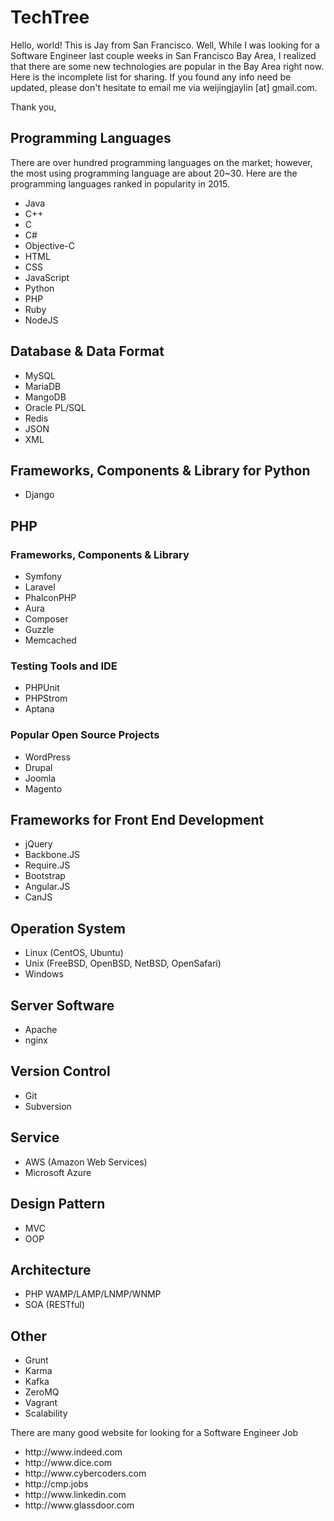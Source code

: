 <h1>TechTree</h1>
		<p>Hello, world! This is Jay from San Francisco. Well, While I was looking for a Software Engineer last couple weeks in San Francisco Bay Area, I realized that there are some new technologies are popular in the Bay Area right now. Here is the incomplete list for sharing. If you found any info need be updated, please don't hesitate to email me via weijingjaylin [at] gmail.com.</p>
		<p>
			Thank you,
		</p>
		<h2>Programming Languages</h2>
		<p>There are over hundred programming languages on the market; however, the most using programming language are about 20~30. Here are the programming languages ranked in popularity in 2015.</p>
		<ul class="dirList">
			<li>Java</li>
			<li>C++</li>
			<li>C</li>
			<li>C#</li>
			<li>Objective-C</li>
			<li>HTML</li>
			<li>CSS</li>
			<li>JavaScript</li>
			<li>Python</li>
			<li>PHP</li>
			<li>Ruby</li>
			<li>NodeJS</li>
		</ul>
		<h2>Database &amp; Data Format</h2>
		<ul>
			<li>MySQL
			<li>MariaDB
			<li>MangoDB
			<li>Oracle PL/SQL
			<li>Redis
			<li>JSON
			<li>XML
		</ul>
		<h2>Frameworks, Components &amp; Library for Python</h2>
		<ul>
			<li>Django
		</ul>
		<h2>PHP</h2>
		<h3>Frameworks, Components &amp; Library</h3>
		<ul>
			<li>Symfony
			<li>Laravel
			<li>PhalconPHP
			<li>Aura
			<li>Composer
			<li>Guzzle
			<li>Memcached
		</ul>
		<h3>Testing Tools and IDE</h3>
		<ul>
			<li>PHPUnit
			<li>PHPStrom
			<li>Aptana
		</ul>
		<h3>Popular Open Source Projects</h3>
		<ul>
			<li>WordPress
			<li>Drupal
			<li>Joomla
			<li>Magento
		</ul>
		<h2>Frameworks for Front End Development</h2>
		<ul>
			<li>jQuery
			<li>Backbone.JS
			<li>Require.JS
			<li>Bootstrap
			<li>Angular.JS
			<li>CanJS
		</ul>
		<h2>Operation System</h2>
		<ul>
			<li>Linux (CentOS, Ubuntu)
			<li>Unix (FreeBSD, OpenBSD, NetBSD, OpenSafari)
			<li>Windows
		</ul>
		<h2>Server Software</h2>
		<ul>
			<li>Apache
			<li>nginx
		</ul>
		<h2>Version Control</h2>
		<ul>
			<li>Git
			<li>Subversion
		</ul>
		<h2>Service</h2>
		<ul>
			<li>AWS (Amazon Web Services)
			<li>Microsoft Azure
		</ul>
		<h2>Design Pattern</h2>
		<ul>
			<li>MVC
			<li>OOP
		</ul>
		<h2>Architecture</h2>
		<ul>
			<li>PHP WAMP/LAMP/LNMP/WNMP
			<li>SOA (RESTful)
		</ul>
		<h2>Other</h2>
		<ul>
			<li>Grunt
			<li>Karma
			<li>Kafka
			<li>ZeroMQ
			<li>Vagrant
			<li>Scalability
		</ul>
		<p> There are many good website for looking for a Software Engineer Job</p>
		<ul>
			<li>http://www.indeed.com</li>
			<li>http://www.dice.com</li>
			<li>http://www.cybercoders.com</li>
			<li>http://cmp.jobs</li>
			<li>http://www.linkedin.com</li>
			<li>http://www.glassdoor.com</li>
		</ul>
